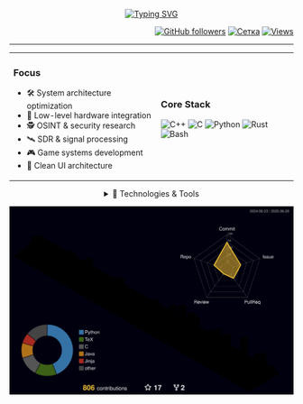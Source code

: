 <div align="center">

[![Typing SVG](https://readme-typing-svg.herokuapp.com?font=JetBrains+Mono&weight=600&size=30&duration=3000&pause=1000&color=7F3ACE&center=true&vCenter=true&random=false&width=435&lines=C%2B%2B+Developer;DevOps+%26+OSINT+Expert;Hardware+Engineer;Open+Source+Hacker)](https://git.io/typing-svg)

<div align="right">
  
[![GitHub followers](https://img.shields.io/github/followers/e-gleba?style=for-the-badge&logo=github&color=181717&labelColor=181717)](https://github.com/e-gleba)
[![Сетка](https://img.shields.io/badge/Сетка-Profile-blue?style=for-the-badge&logo=data:image/svg+xml;base64,PHN2ZyB4bWxucz0iaHR0cDovL3d3dy53My5vcmcvMjAwMC9zdmciIHdpZHRoPSIyNCIgaGVpZ2h0PSIyNCIgdmlld0JveD0iMCAwIDI0IDI0IiBmaWxsPSJub25lIiBzdHJva2U9IiNmZmYiIHN0cm9rZS13aWR0aD0iMiIgc3Ryb2tlLWxpbmVjYXA9InJvdW5kIiBzdHJva2UtbGluZWpvaW49InJvdW5kIj48cGF0aCBkPSJNOSAxOWMtNSAwLTYtNC05LTQiLz48cGF0aCBkPSJNNCAxNWMtNCAwLTQtNC00LTQiLz48cGF0aCBkPSJNMTMgMTljLTEtMi0yLTMtNC0zIi8+PC9zdmc+&color=4A90E2&labelColor=2F3437)](https://set.ki/P37MfcQ)
[![Views](https://komarev.com/ghpvc/?username=e-gleba&style=for-the-badge&color=blueviolet)](https://github.com/geugenm)

---

</div>

<table>
<tr><td>

### Focus
- 🛠 System architecture optimization
- 🔧 Low-level hardware integration
- 🕵️ OSINT & security research
- 🛰 SDR & signal processing
- 🎮 Game systems development
- 🎨 Clean UI architecture

</td><td>

### Core Stack
![C++](https://img.shields.io/badge/C++-00599C?style=flat-square&logo=c%2B%2B&logoColor=white)
![C](https://img.shields.io/badge/C-A8B9CC?style=flat-square&logo=c&logoColor=white)
![Python](https://img.shields.io/badge/Python-3776AB?style=flat-square&logo=python&logoColor=white)
![Rust](https://img.shields.io/badge/Rust-000000?style=flat-square&logo=rust&logoColor=white)
![Bash](https://img.shields.io/badge/Bash-4EAA25?style=flat-square&logo=gnu-bash&logoColor=white)

</td></tr>
</table>

<details>
<summary>🔧 Technologies & Tools</summary>

### Hardware & Embedded
![Arduino](https://img.shields.io/badge/Arduino-00979D?style=flat-square&logo=arduino&logoColor=white)
![Raspberry Pi](https://img.shields.io/badge/Raspberry_Pi-A22846?style=flat-square&logo=raspberry-pi&logoColor=white)
![ESP32](https://img.shields.io/badge/ESP32-E7352C?style=flat-square&logo=espressif&logoColor=white)
![STM32](https://img.shields.io/badge/STM32-03234B?style=flat-square&logo=stmicroelectronics&logoColor=white)

### DevOps & Tools
![Docker](https://img.shields.io/badge/Docker-2496ED?style=for-the-badge&logo=docker&logoColor=white)
![GitLab CI](https://img.shields.io/badge/GitLab_CI-FCA121?style=for-the-badge&logo=gitlab&logoColor=white)
![Maltego](https://img.shields.io/badge/Maltego-2E3440?style=for-the-badge&logo=maltego&logoColor=white)

### Build Systems
![CMake](https://img.shields.io/badge/CMake-064F8C?style=for-the-badge&logo=cmake&logoColor=white)
![Conan](https://img.shields.io/badge/Conan-6699CB?style=for-the-badge&logo=conan&logoColor=white)
![vcpkg](https://img.shields.io/badge/vcpkg-gray?style=for-the-badge)

### Development
![Neovim](https://img.shields.io/badge/Neovim-57A143?style=for-the-badge&logo=neovim&logoColor=white)
![Obsidian](https://img.shields.io/badge/Obsidian-483699?style=for-the-badge&logo=obsidian&logoColor=white)

</details>

<div align="center">

![Metrics](https://github.com/e-gleba/e-gleba/blob/main/profile-3d-contrib/profile-night-rainbow.svg)

</div>
